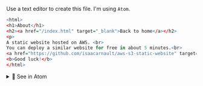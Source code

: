 Use a text editor to create this file. I'm using `Atom`.

```r
<html>
<h1>About</h1>
<h2><a href="/index.html" target="_blank">Back to home</a></h2>
<p>
A static website hosted on AWS. <br>
You can deploy a similar website for free in about 5 minutes.<br>
<a href="https://github.com/isaacarnault/aws-s3-static-website" target="_blank">Instructions</a>. <br>
<b>Good luck!</b>
</html>
```

<details>
<summary>🔴 See in Atom</summary>
<p> 

[![2.png](https://i.postimg.cc/vZX2sGQM/2.png)](https://postimg.cc/21b7dRbX)

</p>
</details>
